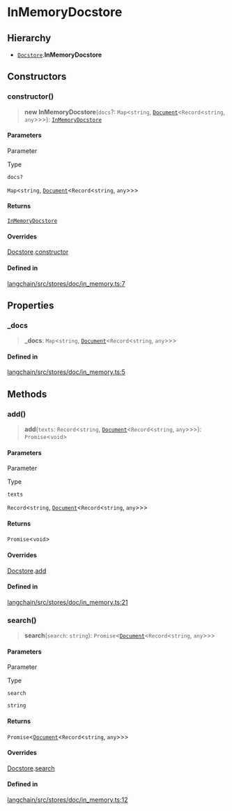 InMemoryDocstore
================

Hierarchy[](#hierarchy "Direct link to Hierarchy")
---------------------------------------------------

*   [`Docstore`](/docs/api/schema/classes/Docstore).**InMemoryDocstore**

Constructors[](#constructors "Direct link to Constructors")
------------------------------------------------------------

### constructor()[](#constructor "Direct link to constructor()")

> **new InMemoryDocstore**(`docs`?: `Map`<`string`, [`Document`](/docs/api/document/classes/Document)<`Record`<`string`, `any`\>\>\>): [`InMemoryDocstore`](/docs/api/stores_doc_in_memory/classes/InMemoryDocstore)

#### Parameters[](#parameters "Direct link to Parameters")

Parameter

Type

`docs?`

`Map`<`string`, [`Document`](/docs/api/document/classes/Document)<`Record`<`string`, `any`\>\>\>

#### Returns[](#returns "Direct link to Returns")

[`InMemoryDocstore`](/docs/api/stores_doc_in_memory/classes/InMemoryDocstore)

#### Overrides[](#overrides "Direct link to Overrides")

[Docstore](/docs/api/schema/classes/Docstore).[constructor](/docs/api/schema/classes/Docstore#constructor)

#### Defined in[](#defined-in "Direct link to Defined in")

[langchain/src/stores/doc/in\_memory.ts:7](https://github.com/hwchase17/langchainjs/blob/1c1274d/langchain/src/stores/doc/in_memory.ts#L7)

Properties[](#properties "Direct link to Properties")
------------------------------------------------------

### \_docs[](#_docs "Direct link to _docs")

> **\_docs**: `Map`<`string`, [`Document`](/docs/api/document/classes/Document)<`Record`<`string`, `any`\>\>\>

#### Defined in[](#defined-in-1 "Direct link to Defined in")

[langchain/src/stores/doc/in\_memory.ts:5](https://github.com/hwchase17/langchainjs/blob/1c1274d/langchain/src/stores/doc/in_memory.ts#L5)

Methods[](#methods "Direct link to Methods")
---------------------------------------------

### add()[](#add "Direct link to add()")

> **add**(`texts`: `Record`<`string`, [`Document`](/docs/api/document/classes/Document)<`Record`<`string`, `any`\>\>\>): `Promise`<`void`\>

#### Parameters[](#parameters-1 "Direct link to Parameters")

Parameter

Type

`texts`

`Record`<`string`, [`Document`](/docs/api/document/classes/Document)<`Record`<`string`, `any`\>\>\>

#### Returns[](#returns-1 "Direct link to Returns")

`Promise`<`void`\>

#### Overrides[](#overrides-1 "Direct link to Overrides")

[Docstore](/docs/api/schema/classes/Docstore).[add](/docs/api/schema/classes/Docstore#add)

#### Defined in[](#defined-in-2 "Direct link to Defined in")

[langchain/src/stores/doc/in\_memory.ts:21](https://github.com/hwchase17/langchainjs/blob/1c1274d/langchain/src/stores/doc/in_memory.ts#L21)

### search()[](#search "Direct link to search()")

> **search**(`search`: `string`): `Promise`<[`Document`](/docs/api/document/classes/Document)<`Record`<`string`, `any`\>\>\>

#### Parameters[](#parameters-2 "Direct link to Parameters")

Parameter

Type

`search`

`string`

#### Returns[](#returns-2 "Direct link to Returns")

`Promise`<[`Document`](/docs/api/document/classes/Document)<`Record`<`string`, `any`\>\>\>

#### Overrides[](#overrides-2 "Direct link to Overrides")

[Docstore](/docs/api/schema/classes/Docstore).[search](/docs/api/schema/classes/Docstore#search)

#### Defined in[](#defined-in-3 "Direct link to Defined in")

[langchain/src/stores/doc/in\_memory.ts:12](https://github.com/hwchase17/langchainjs/blob/1c1274d/langchain/src/stores/doc/in_memory.ts#L12)